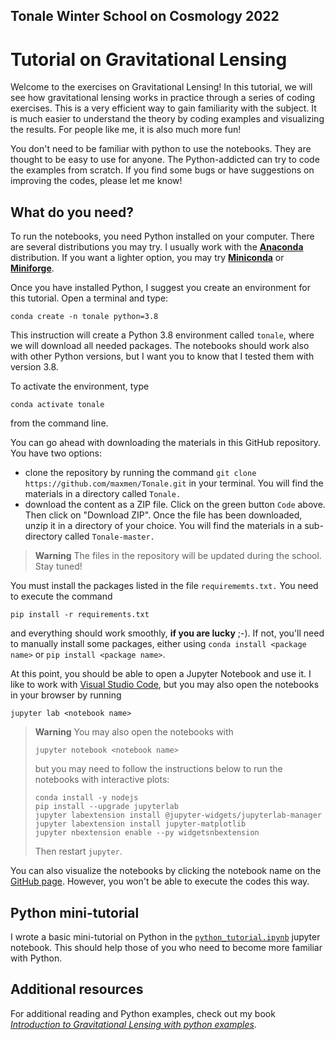 ## Tonale Winter School on Cosmology 2022 

# Tutorial on Gravitational Lensing

Welcome to the exercises on Gravitational Lensing! In this tutorial, we will see how gravitational lensing works in practice through a series of coding exercises. This is a very efficient way to gain familiarity with the subject. It is much easier to understand the theory by coding examples and visualizing the results. For people like me, it is also much more fun!

You don't need to be familiar with python to use the notebooks. They are thought to be easy to use for anyone. The Python-addicted can try to code the examples from scratch. If you find some bugs or have suggestions on improving the codes, please let me know!

## What do you need?
To run the notebooks, you need Python installed on your computer. There are several distributions you may try. I usually work with the  [**Anaconda**](https://www.anaconda.com) distribution. If you want a lighter option, you may try [**Miniconda**](https://docs.conda.io/en/latest/miniconda.html) or [**Miniforge**](https://github.com/conda-forge/miniforge).

Once you have installed Python, I suggest you create an environment for this tutorial. Open a terminal and type:

`conda create -n tonale python=3.8`

This instruction will create a Python 3.8 environment called `tonale`, where we will download all needed packages. The notebooks should work also with other Python versions, but I want you to know that I tested them with version 3.8. 

To activate the environment, type 

`conda activate tonale`

from the command line.

You can go ahead with downloading the materials in this GitHub repository. You have two options:

* clone the repository by running the command
`git clone https://github.com/maxmen/Tonale.git` in your terminal. You will find the materials in a directory called `Tonale.` 
* download the content as a ZIP file. Click on the green button ```Code``` above. Then click on "Download ZIP". Once the file has been downloaded, unzip it in a directory of your choice. You will find the materials in a sub-directory called `Tonale-master.`

> **Warning**
> The files in the repository will be updated during the school. Stay tuned!

You must install the packages listed in the file `requirememts.txt.` You need to execute the command 

`pip install -r requirements.txt`

and everything should work smoothly, **if you are lucky** ;-). If not, you'll need to manually install some packages, either using `conda install <package name>` or `pip install <package name>`.

At this point, you should be able to open a Jupyter Notebook and use it. I like to work with [Visual Studio Code](https://code.visualstudio.com/), but you may also open the notebooks in your browser by running 

`jupyter lab <notebook name>`

> **Warning**
> You may also open the notebooks with 
>
>`jupyter notebook <notebook name>`
>
> but you may need to follow the instructions below to run the notebooks with interactive plots:
>```
>conda install -y nodejs
>pip install --upgrade jupyterlab
>jupyter labextension install @jupyter-widgets/jupyterlab-manager
>jupyter labextension install jupyter-matplotlib
>jupyter nbextension enable --py widgetsnbextension
>```
> Then restart `jupyter`.

You can also visualize the notebooks by clicking the notebook name on the [GitHub page](https://github.com/maxmen/Tonale). However, you won't be able to execute the codes this way.

## Python mini-tutorial
I wrote a basic mini-tutorial on Python in the [`python_tutorial.ipynb`](python_tutorial.ipynb) jupyter notebook. This should help those of you who need to become more familiar with Python.

## Additional resources
For additional reading and Python examples, check out my book [*Introduction to Gravitational Lensing with python examples*](https://link.springer.com/book/10.1007/978-3-030-73582-1).
